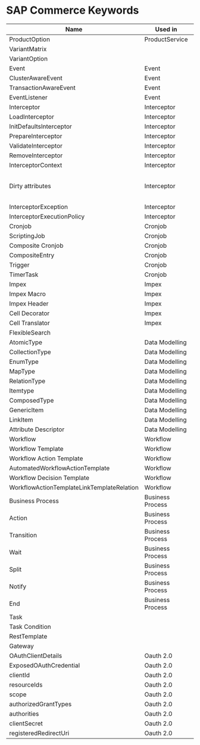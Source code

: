 # SAP Commerce Keywords

| Name                                       | Used in          | Description                               | Method                                                                                  |
| ------------------------------------------ | ---------------- | ----------------------------------------- | --------------------------------------------------------------------------------------- |
| ProductOption                              | ProductService   |                                           |                                                                                         |
| VariantMatrix                              |                  |                                           |                                                                                         |
| VariantOption                              |                  |                                           |                                                                                         |
| Event                                      | Event            |                                           |                                                                                         |
| ClusterAwareEvent                          | Event            |                                           |                                                                                         |
| TransactionAwareEvent                      | Event            |                                           |                                                                                         |
| EventListener                              | Event            |                                           |                                                                                         |
| Interceptor                                | Interceptor      |                                           |                                                                                         |
| LoadInterceptor                            | Interceptor      |                                           |                                                                                         |
| InitDefaultsInterceptor                    | Interceptor      |                                           |                                                                                         |
| PrepareInterceptor                         | Interceptor      |                                           |                                                                                         |
| ValidateInterceptor                        | Interceptor      |                                           |                                                                                         |
| RemoveInterceptor                          | Interceptor      |                                           |                                                                                         |
| InterceptorContext                         | Interceptor      |                                           |                                                                                         |
| Dirty attributes                           | Interceptor      | Get item modification changes to be saved | InterceptorContext.getDirtyAttributes(Object)<br>ModelValueHistory.getDirtyAttributes() |
| InterceptorException                       | Interceptor      |                                           |                                                                                         |
| InterceptorExecutionPolicy                 | Interceptor      |                                           |                                                                                         |
| Cronjob                                    | Cronjob          |                                           |                                                                                         |
| ScriptingJob                               | Cronjob          |                                           |                                                                                         |
| Composite Cronjob                          | Cronjob          |                                           |                                                                                         |
| CompositeEntry                             | Cronjob          |                                           |                                                                                         |
| Trigger                                    | Cronjob          |                                           |                                                                                         |
| TimerTask                                  | Cronjob          |                                           |                                                                                         |
| Impex                                      | Impex            |                                           |                                                                                         |
| Impex Macro                                | Impex            |                                           |                                                                                         |
| Impex Header                               | Impex            |                                           |                                                                                         |
| Cell Decorator                             | Impex            |                                           |                                                                                         |
| Cell Translator                            | Impex            |                                           |                                                                                         |
| FlexibleSearch                             |                  |                                           |                                                                                         |
| AtomicType                                 | Data Modelling   |                                           |                                                                                         |
| CollectionType                             | Data Modelling   |                                           |                                                                                         |
| EnumType                                   | Data Modelling   |                                           |                                                                                         |
| MapType                                    | Data Modelling   |                                           |                                                                                         |
| RelationType                               | Data Modelling   |                                           |                                                                                         |
| Itemtype                                   | Data Modelling   |                                           |                                                                                         |
| ComposedType                               | Data Modelling   |                                           |                                                                                         |
| GenericItem                                | Data Modelling   |                                           |                                                                                         |
| LinkItem                                   | Data Modelling   |                                           |                                                                                         |
| Attribute Descriptor                       | Data Modelling   |                                           |                                                                                         |
| Workflow                                   | Workflow         |                                           |                                                                                         |
| Workflow Template                          | Workflow         |                                           |                                                                                         |
| Workflow Action Template                   | Workflow         |                                           |                                                                                         |
| AutomatedWorkflowActionTemplate            | Workflow         |                                           |                                                                                         |
| Workflow Decision Template                 | Workflow         |                                           |                                                                                         |
| WorkflowActionTemplateLinkTemplateRelation | Workflow         |                                           |                                                                                         |
| Business Process                           | Business Process |                                           |                                                                                         |
| Action                                     | Business Process |                                           |                                                                                         |
| Transition                                 | Business Process |                                           |                                                                                         |
| Wait                                       | Business Process |                                           |                                                                                         |
| Split                                      | Business Process |                                           |                                                                                         |
| Notify                                     | Business Process |                                           |                                                                                         |
| End                                        | Business Process |                                           |                                                                                         |
| Task                                       |                  |                                           |                                                                                         |
| Task Condition                             |                  |                                           |                                                                                         |
| RestTemplate                               |                  |                                           |                                                                                         |
| Gateway                                    |                  |                                           |                                                                                         |
| OAuthClientDetails                         | Oauth 2.0        |                                           |                                                                                         |
| ExposedOAuthCredential                     | Oauth 2.0        |                                           |                                                                                         |
| clientId                                   | Oauth 2.0        |                                           |                                                                                         |
| resourceIds                                | Oauth 2.0        |                                           |                                                                                         |
| scope                                      | Oauth 2.0        |                                           |                                                                                         |
| authorizedGrantTypes                       | Oauth 2.0        |                                           |                                                                                         |
| authorities                                | Oauth 2.0        |                                           |                                                                                         |
| clientSecret                               | Oauth 2.0        |                                           |                                                                                         |
| registeredRedirectUri                      | Oauth 2.0        |                                           |                                                                                         |
